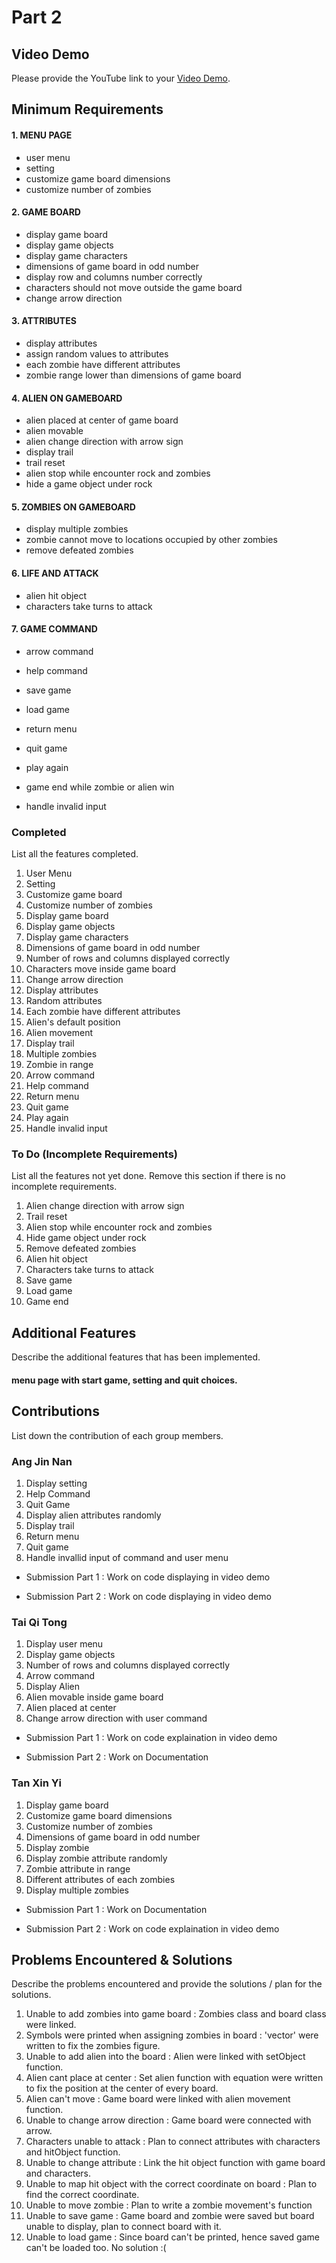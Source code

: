 # Part 2

## Video Demo

Please provide the YouTube link to your [Video Demo](https://youtube.com).

## Minimum Requirements
#### 1. MENU PAGE
- user menu
- setting
- customize game board dimensions
- customize number of zombies

#### 2. GAME BOARD
- display game board
- display game objects
- display game characters
- dimensions of game board in odd number
- display row and columns number correctly 
- characters should not move outside the game board
- change arrow direction 

#### 3. ATTRIBUTES
- display attributes
- assign random values to attributes
- each zombie have different attributes
- zombie range lower than dimensions of game board

#### 4. ALIEN ON GAMEBOARD
- alien placed at center of game board
- alien movable
- alien change direction with arrow sign 
- display trail
- trail reset
- alien stop while encounter rock and zombies
- hide a game object under rock

#### 5. ZOMBIES ON GAMEBOARD
- display multiple zombies
- zombie cannot move to locations occupied by other zombies
- remove defeated zombies

#### 6. LIFE AND ATTACK
- alien hit object
- characters take turns to attack

#### 7. GAME COMMAND
- arrow command
- help command
- save game
- load game
- return menu
- quit game
- play again

- game end while zombie or alien win
- handle invalid input



### Completed

List all the features completed.

1.  User Menu
2.  Setting
3.  Customize game board
4.  Customize number of zombies
5.  Display game board
6.  Display game objects
7.  Display game characters
8.  Dimensions of game board in odd number
9.  Number of rows and columns displayed correctly 
10. Characters move inside game board
11. Change arrow direction 
12. Display attributes
13. Random attributes 
14. Each zombie have different attributes 
15. Alien's default position 
16. Alien movement
17. Display trail
18. Multiple zombies
19. Zombie in range
20. Arrow command
21. Help command
22. Return menu
23. Quit game
24. Play again
25. Handle invalid input

### To Do (Incomplete Requirements)

List all the features not yet done. Remove this section if there is no incomplete requirements.

1.  Alien change direction with arrow sign 
2.  Trail reset
3.  Alien stop while encounter rock and zombies
4.  Hide game object under rock
5.  Remove defeated zombies
6.  Alien hit object
7.  Characters take turns to attack
8.  Save game
9.  Load game 
10. Game end

## Additional Features

Describe the additional features that has been implemented.
#### menu page with start game, setting and quit choices.

## Contributions

List down the contribution of each group members.

### Ang Jin Nan

1. Display setting
2. Help Command
3. Quit Game
4. Display alien attributes randomly
5. Display trail
6. Return menu
7. Quit game
8. Handle invallid input of command and user menu

- Submission Part 1 : Work on code displaying in video demo

- Submission Part 2 : Work on code displaying in video demo

### Tai Qi Tong

1. Display user menu
2. Display game objects
3. Number of rows and columns displayed correctly 
4. Arrow command
5. Display Alien
6. Alien movable inside game board
8. Alien placed at center
9. Change arrow direction with user command

- Submission Part 1 : Work on code explaination in video demo

- Submission Part 2 : Work on Documentation

### Tan Xin Yi

1. Display game board
2. Customize game board dimensions
3. Customize number of zombies
4. Dimensions of game board in odd number
5. Display zombie
6. Display zombie attribute randomly 
7. Zombie attribute in range
8. Different attributes of each zombies
9. Display multiple zombies

- Submission Part 1 : Work on Documentation

- Submission Part 2 : Work on code explaination in video demo


## Problems Encountered & Solutions

Describe the problems encountered and provide the solutions / plan for the solutions.

1.  Unable to add zombies into game board                         : Zombies class and board class were linked.
1.  Symbols were printed when assigning zombies in board	   	  : 'vector<char>' were written to fix the zombies figure.
2.  Unable to add alien into the board                            : Alien were linked with setObject function.
3.  Alien cant place at center                                    : Set alien function with equation were written to fix the position at the center of every board.
4.  Alien can't move                                              : Game board were linked with alien movement function.
5.  Unable to change arrow direction                              : Game board were connected with arrow.
6.  Characters unable to attack                                   : Plan to connect attributes with characters and hitObject function.
7.  Unable to change attribute                                    : Link the hit object function with game board and characters.
8.  Unable to map hit object with the correct coordinate on board : Plan to find the correct coordinate.
9.  Unable to move zombie                                         : Plan to write a zombie movement's function 
10.  Unable to save game                                           : Game board and zombie were saved but board unable to display, plan to connect board with it.
11. Unable to load game                                           : Since board can't be printed, hence saved game can't be loaded too. No solution :(